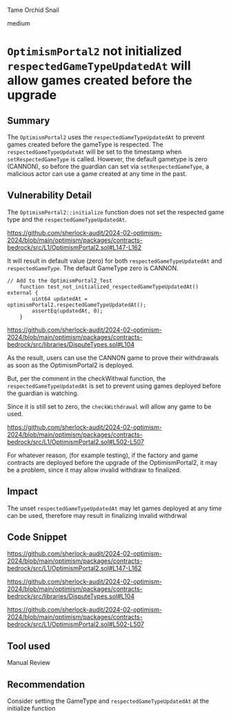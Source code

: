 Tame Orchid Snail

medium

# `OptimismPortal2` not initialized `respectedGameTypeUpdatedAt` will allow games created before the upgrade

## Summary

The `OptimismPortal2` uses the `respectedGameTypeUpdatedAt` to prevent games created before the gameType is respected.
The `respectedGameTypeUpdateAt` will be set to the timestamp when `setRespectedGameType` is called.
However, the default gametype is zero (CANNON), so before the guardian can set via `setRespectedGameType`, a malicious actor can use a game created at any time in the past.

## Vulnerability Detail

The `OptimismPortal2::initialize` function does not set the respected game type and the `respectedGameTypeUpdatedAt`.

https://github.com/sherlock-audit/2024-02-optimism-2024/blob/main/optimism/packages/contracts-bedrock/src/L1/OptimismPortal2.sol#L147-L162

It will result in default value (zero) for both `respectedGameTypeUpdatedAt` and `respectedGameType`.
The default GameType zero is CANNON.

```solidity
// Add to the OptimismPortal2_Test
    function test_not_initialized_respectedGameTypeUpdatedAt() external {
        uint64 updatedAt = optimismPortal2.respectedGameTypeUpdatedAt();
        assertEq(updatedAt, 0);
    }
```

https://github.com/sherlock-audit/2024-02-optimism-2024/blob/main/optimism/packages/contracts-bedrock/src/libraries/DisputeTypes.sol#L104

As the result, users can use the CANNON game to prove their withdrawals as soon as the OptimismPortal2 is deployed.


But, per the comment in the checkWithwal function, the `respectedGameTypeUpdatedAt` is set to prevent using games deployed before the guardian is watching.

Since it is still set to zero, the `checkWithdrawal` will allow any game to be used.

https://github.com/sherlock-audit/2024-02-optimism-2024/blob/main/optimism/packages/contracts-bedrock/src/L1/OptimismPortal2.sol#L502-L507


For whatever reason, (for example testing), if the factory and game contracts are deployed before the upgrade of the OptimismPortal2, it may be a problem, since it may allow invalid withdraw to finalized.


## Impact

The unset `respectedGameTypeUpdatedAt` may let games deployed at any time can be used, therefore may result in finalizing invalid withdrwal

## Code Snippet

https://github.com/sherlock-audit/2024-02-optimism-2024/blob/main/optimism/packages/contracts-bedrock/src/L1/OptimismPortal2.sol#L147-L162

https://github.com/sherlock-audit/2024-02-optimism-2024/blob/main/optimism/packages/contracts-bedrock/src/libraries/DisputeTypes.sol#L104

https://github.com/sherlock-audit/2024-02-optimism-2024/blob/main/optimism/packages/contracts-bedrock/src/L1/OptimismPortal2.sol#L502-L507



## Tool used

Manual Review

## Recommendation

Consider setting the GameType and `respectedGameTypeUpdatedAt` at the initialize function

